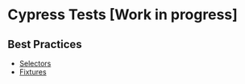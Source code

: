 # Cypress Tests [Work in progress]

## Best Practices

- [Selectors](../cypress/best-practices.md#selectors)
- [Fixtures](../cypress/best-practices.md#fixtures)
